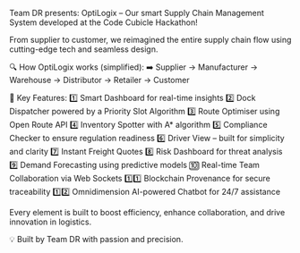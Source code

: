 Team DR presents: OptiLogix – Our smart Supply Chain Management System developed at the Code Cubicle Hackathon!

From supplier to customer, we reimagined the entire supply chain flow using cutting-edge tech and seamless design.

🔍 How OptiLogix works (simplified):
➡️ Supplier → Manufacturer → Warehouse → Distributor → Retailer → Customer

🔧 Key Features:
1️⃣ Smart Dashboard for real-time insights
2️⃣ Dock Dispatcher powered by a Priority Slot Algorithm
3️⃣ Route Optimiser using Open Route API
4️⃣ Inventory Spotter with A* algorithm
5️⃣ Compliance Checker to ensure regulation readiness
6️⃣ Driver View – built for simplicity and clarity
7️⃣ Instant Freight Quotes
8️⃣ Risk Dashboard for threat analysis
9️⃣ Demand Forecasting using predictive models
🔟 Real-time Team Collaboration via Web Sockets
1️⃣1️⃣ Blockchain Provenance for secure traceability
1️⃣2️⃣ Omnidimension AI-powered Chatbot for 24/7 assistance

Every element is built to boost efficiency, enhance collaboration, and drive innovation in logistics.

💡 Built by Team DR with passion and precision.
